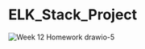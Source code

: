 # ELK_Stack_Project

![Week 12 Homework drawio-5](https://user-images.githubusercontent.com/90938028/156948616-14fb867d-4024-478c-bd9b-df860d4dbd61.png)
